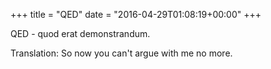 +++
title = "QED"
date = "2016-04-29T01:08:19+00:00"
+++

QED - quod erat demonstrandum.

Translation: So now you can't argue with me no more.
			